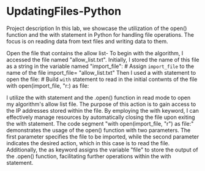 # UpdatingFiles-Python
Project description
In this lab, we showcase the utilization of the open() function and the with statement in Python for handling file operations. The focus is on reading data from text files and writing data to them.

Open the file that contains the allow list-
To begin with the algorithm, I accessed the file named "allow_list.txt". Initially, I stored the name of this file as a string in the variable named "import_file":  # Assign `import_file` to the name of the file
import_file= "allow_list.txt"
Then I used a with statement to open the file: # Build `with` statement to read in the initial contwnts of the file
with open(import_file, "r:) as file:

I utilize the with statement and the .open() function in read mode to open my algorithm's allow list file. The purpose of this action is to gain access to the IP addresses stored within the file. By employing the with keyword, I can effectively manage resources by automatically closing the file upon exiting the with statement. The code segment "with open(import_file, "r") as file:" demonstrates the usage of the open() function with two parameters. The first parameter specifies the file to be imported, while the second parameter indicates the desired action, which in this case is to read the file. Additionally, the as keyword assigns the variable "file" to store the output of the .open() function, facilitating further operations within the with statement.
